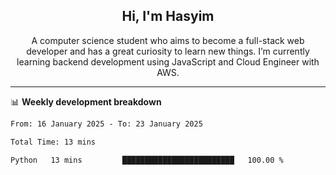 <h2 align="center">Hi, I'm Hasyim</h2>

<p align="center">A computer science student who aims to become a full-stack web developer and has a great curiosity to learn new things. I’m currently learning backend development using JavaScript and Cloud Engineer with AWS.</p>

---

📊 **Weekly development breakdown**

<!--START_SECTION:waka-->

```txt
From: 16 January 2025 - To: 23 January 2025

Total Time: 13 mins

Python   13 mins         █████████████████████████   100.00 %
```

<!--END_SECTION:waka-->

<!-- - You can reach me on **hasyim11c@gmail.com** -->
